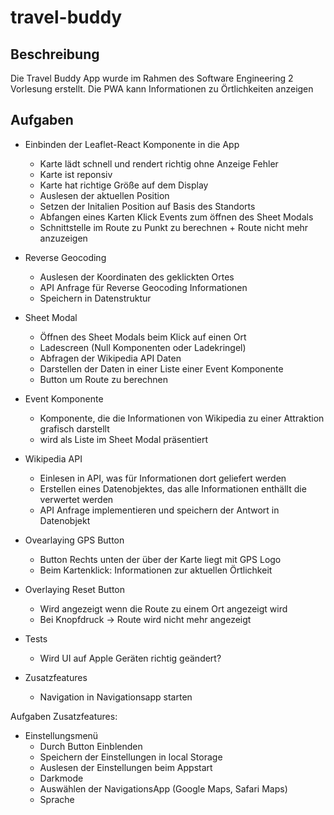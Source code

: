 # travel-buddy
## Beschreibung
Die Travel Buddy App wurde im Rahmen des Software Engineering 2 Vorlesung erstellt. Die PWA kann Informationen zu Örtlichkeiten anzeigen

## Aufgaben
- Einbinden der Leaflet-React Komponente in die App
  - Karte lädt schnell und rendert richtig ohne Anzeige Fehler
  - Karte ist reponsiv
  - Karte hat richtige Größe auf dem Display
  - Auslesen der aktuellen Position
  - Setzen der Initalien Position auf Basis des Standorts
  - Abfangen eines Karten Klick Events zum öffnen des Sheet Modals
  - Schnittstelle im Route zu Punkt zu berechnen + Route nicht mehr anzuzeigen
  
- Reverse Geocoding
  - Auslesen der Koordinaten des geklickten Ortes
  - API Anfrage für Reverse Geocoding Informationen
  - Speichern in Datenstruktur

- Sheet Modal
  - Öffnen des Sheet Modals beim Klick auf einen Ort
  - Ladescreen (Null Komponenten oder Ladekringel)
  - Abfragen der Wikipedia API Daten
  - Darstellen der Daten in einer Liste einer Event Komponente
  - Button um Route zu berechnen
  
- Event Komponente
  - Komponente, die die Informationen von Wikipedia zu einer Attraktion grafisch darstellt
  - wird als Liste im Sheet Modal präsentiert
  
- Wikipedia API 
  - Einlesen in API, was für Informationen dort geliefert werden
  - Erstellen eines Datenobjektes, das alle Informationen enthällt die verwertet werden
  - API Anfrage implementieren und speichern der Antwort in Datenobjekt
  
- Ovearlaying GPS Button
  - Button Rechts unten der über der Karte liegt mit GPS Logo
  - Beim Kartenklick: Informationen zur aktuellen Örtlichkeit

- Overlaying Reset Button
  - Wird angezeigt wenn die Route zu einem Ort angezeigt wird
  - Bei Knopfdruck -> Route wird nicht mehr angezeigt
  
- Tests
  - Wird UI auf Apple Geräten richtig geändert?

- Zusatzfeatures
  - Navigation in Navigationsapp starten

Aufgaben Zusatzfeatures:
- Einstellungsmenü
  - Durch Button Einblenden
  - Speichern der Einstellungen in local Storage
  - Auslesen der Einstellungen beim Appstart
  - Darkmode 
  - Auswählen der NavigationsApp (Google Maps, Safari Maps)
  - Sprache
